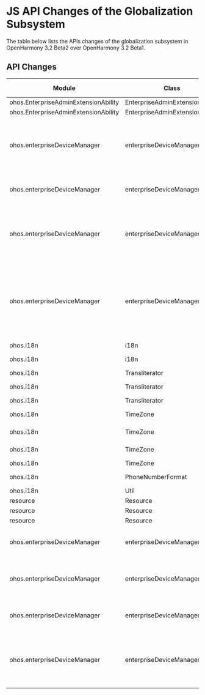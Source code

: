 # JS API Changes of the Globalization Subsystem

The table below lists the APIs changes of the globalization subsystem in OpenHarmony 3.2 Beta2 over OpenHarmony 3.2 Beta1.

## API Changes

| Module| Class| Method/Attribute/Enumeration/Constant| Change Type|
|---|---|---|---|
| ohos.EnterpriseAdminExtensionAbility | EnterpriseAdminExtensionAbility | onAdminDisabled(): void; | Added|
| ohos.EnterpriseAdminExtensionAbility | EnterpriseAdminExtensionAbility | onAdminEnabled(): void; | Added|
| ohos.enterpriseDeviceManager | enterpriseDeviceManager | isAdminEnabled(admin: Want, callback: AsyncCallback\<boolean>): void;<br>isAdminEnabled(admin: Want, userId: number, callback: AsyncCallback\<boolean>): void;<br>isAdminEnabled(admin: Want, userId?: number): Promise\<boolean>; | Added|
| ohos.enterpriseDeviceManager | enterpriseDeviceManager | disableSuperAdmin(bundleName: String, callback: AsyncCallback\<boolean>): void;<br>disableSuperAdmin(bundleName: String): Promise\<boolean>; | Added|
| ohos.enterpriseDeviceManager | enterpriseDeviceManager | disableAdmin(admin: Want, callback: AsyncCallback\<boolean>): void;<br>disableAdmin(admin: Want, userId: number, callback: AsyncCallback\<boolean>): void;<br>disableAdmin(admin: Want, userId?: number): Promise\<boolean>; | Added|
| ohos.enterpriseDeviceManager | enterpriseDeviceManager | enableAdmin(admin: Want, enterpriseInfo: EnterpriseInfo, type: AdminType, callback: AsyncCallback\<boolean>): void;<br>enableAdmin(admin: Want, enterpriseInfo: EnterpriseInfo, type: AdminType, userId: number, callback: AsyncCallback\<boolean>): void;<br>enableAdmin(admin: Want, enterpriseInfo: EnterpriseInfo, type: AdminType, userId?: number): Promise\<boolean>; | Added|
| ohos.i18n | i18n | getUsingLocalDigit(): boolean; | Added|
| ohos.i18n | i18n | setUsingLocalDigit(flag: boolean): boolean; | Added|
| ohos.i18n | Transliterator | transform(text: string): string; | Added|
| ohos.i18n | Transliterator | static getInstance(id: string): Transliterator; | Added|
| ohos.i18n | Transliterator | static getAvailableIDs(): string[]; | Added|
| ohos.i18n | TimeZone | static getTimezoneFromCity(cityID: string): TimeZone; | Added|
| ohos.i18n | TimeZone | static getCityDisplayName(cityID: string, locale: string): string; | Added|
| ohos.i18n | TimeZone | static getAvailableZoneCityIDs(): Array\<string>; | Added|
| ohos.i18n | TimeZone | static getAvailableIDs(): Array\<string>; | Added|
| ohos.i18n | PhoneNumberFormat | getLocationName(number: string, locale: string): string; | Added|
| ohos.i18n | Util | getDateOrder(locale: string): string; | Added|
| resource | Resource | id: number; | Added|
| resource | Resource | moduleName: string; | Added|
| resource | Resource | bundleName: string; | Added|
| ohos.enterpriseDeviceManager | enterpriseDeviceManager | isAdminAppActive(admin: Want, callback: AsyncCallback\<boolean>): void;<br>isAdminAppActive(admin: Want): Promise\<boolean>; | Deleted|
| ohos.enterpriseDeviceManager | enterpriseDeviceManager | deactivateSuperAdmin(bundleName: String, callback: AsyncCallback\<boolean>): void;<br>deactivateSuperAdmin(bundleName: String): Promise\<boolean>; | Deleted|
| ohos.enterpriseDeviceManager | enterpriseDeviceManager | deactivateAdmin(admin: Want, callback: AsyncCallback\<boolean>): void;<br>deactivateAdmin(admin: Want): Promise\<boolean>; | Deleted|
| ohos.enterpriseDeviceManager | enterpriseDeviceManager | activateAdmin(admin: Want, enterpriseInfo: EnterpriseInfo, type: AdminType, callback: AsyncCallback\<boolean>): void;<br>activateAdmin(admin: Want, enterpriseInfo: EnterpriseInfo, type: AdminType): Promise\<boolean>; | Deleted|
